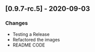 ## [0.9.7-rc.5] - 2020-09-03
### Changes
- Testing a Release
- Refactored the images
- README CODE


